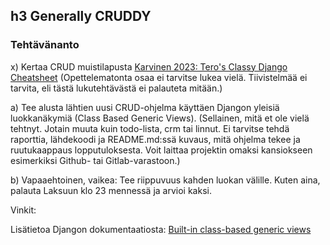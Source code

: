 ## h3 Generally CRUDDY  

### Tehtävänanto  

x) Kertaa CRUD muistilapusta [Karvinen 2023: Tero's Classy Django Cheatsheet](https://terokarvinen.com/2023/django-cheatsheet/)
(Opettelematonta osaa ei tarvitse lukea vielä. Tiivistelmää ei tarvita, eli tästä lukutehtävästä ei palauteta mitään.)  

a) Tee alusta lähtien uusi CRUD-ohjelma käyttäen Djangon yleisiä luokkanäkymiä (Class Based Generic Views).
(Sellainen, mitä et ole vielä tehtnyt. Jotain muuta kuin todo-lista, crm tai linnut. Ei tarvitse tehdä raporttia, lähdekoodi ja README.md:ssä kuvaus, mitä ohjelma tekee ja ruutukaappaus lopputuloksesta. Voit laittaa projektin omaksi kansiokseen esimerkiksi Github- tai Gitlab-varastoon.)  

b) Vapaaehtoinen, vaikea: Tee riippuvuus kahden luokan välille.
Kuten aina, palauta Laksuun klo 23 mennessä ja arvioi kaksi.  

Vinkit:  

Lisätietoa Djangon dokumentaatiosta: [Built-in class-based generic views](https://docs.djangoproject.com/en/4.2/topics/class-based-views/generic-display/)
